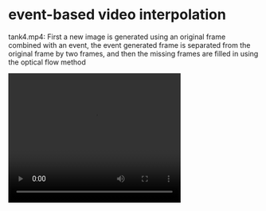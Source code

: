 # event-based video interpolation
tank4.mp4: First a new image is generated using an original frame combined with an event, the event generated frame is separated from the original frame by two frames, and then the missing frames are filled in using the optical flow method


<video src="https://github.com/cmnm/event-based-video-interpolation/blob/main/tank.mp4" width="346px" height="260px" controls="controls"></video>
